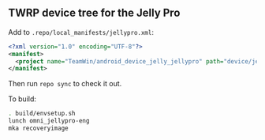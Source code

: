 ## TWRP device tree for the Jelly Pro

Add to `.repo/local_manifests/jellypro.xml`:

```xml
<?xml version="1.0" encoding="UTF-8"?>
<manifest>
  <project name="TeamWin/android_device_jelly_jellypro" path="device/jelly/jellypro" remote="github" revision="android-7.1" />
</manifest>
```

Then run `repo sync` to check it out.

To build:

```sh
. build/envsetup.sh
lunch omni_jellypro-eng
mka recoveryimage
```
